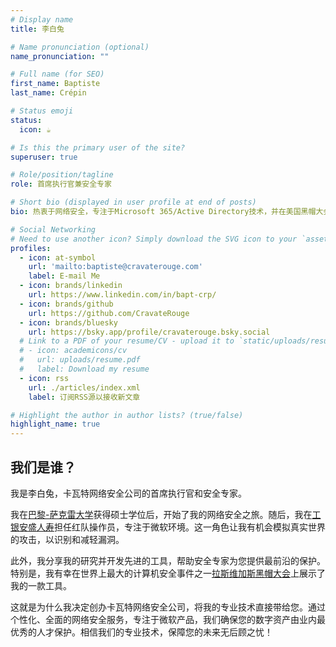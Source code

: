 ```yaml
---
# Display name
title: 李白兔

# Name pronunciation (optional)
name_pronunciation: ""

# Full name (for SEO)
first_name: Baptiste
last_name: Crépin

# Status emoji
status:
  icon: ☕️

# Is this the primary user of the site?
superuser: true

# Role/position/tagline
role: 首席执行官兼安全专家

# Short bio (displayed in user profile at end of posts)
bio: 热衷于网络安全，专注于Microsoft 365/Active Directory技术，并在美国黑帽大会上发言。

# Social Networking
# Need to use another icon? Simply download the SVG icon to your `assets/media/icons/` folder.
profiles:
  - icon: at-symbol
    url: 'mailto:baptiste@cravaterouge.com'
    label: E-mail Me
  - icon: brands/linkedin
    url: https://www.linkedin.com/in/bapt-crp/
  - icon: brands/github
    url: https://github.com/CravateRouge
  - icon: brands/bluesky
    url: https://bsky.app/profile/cravaterouge.bsky.social
  # Link to a PDF of your resume/CV - upload it to `static/uploads/resume.pdf`
  # - icon: academicons/cv
  #   url: uploads/resume.pdf
  #   label: Download my resume
  - icon: rss
    url: ./articles/index.xml
    label: 订阅RSS源以接收新文章

# Highlight the author in author lists? (true/false)
highlight_name: true
---
```


## 我们是谁？
我是李白兔，卡瓦特网络安全公司的首席执行官和安全专家。

我在[巴黎-萨克雷大学](https://www.shanghairanking.com/institution/paris-saclay-university)获得硕士学位后，开始了我的网络安全之旅。随后，我在[工银安盛人寿](https://www.icbc-axa.com/)担任红队操作员，专注于微软环境。这一角色让我有机会模拟真实世界的攻击，以识别和减轻漏洞。

此外，我分享我的研究并开发先进的工具，帮助安全专家为您提供最前沿的保护。特别是，我有幸在世界上最大的计算机安全事件之一[拉斯维加斯黑帽大会](https://www.blackhat.com/us-22/arsenal/schedule/#bloodyad-26883)上展示了我的一款工具。

这就是为什么我决定创办卡瓦特网络安全公司，将我的专业技术直接带给您。通过个性化、全面的网络安全服务，专注于微软产品，我们确保您的数字资产由业内最优秀的人才保护。相信我们的专业技术，保障您的未来无后顾之忧！